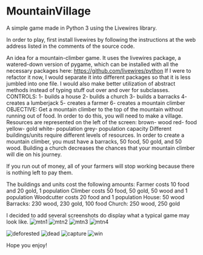 # MountainVillage
A simple game made in Python 3 using the Livewires library.

In order to play, first install livewires by following the instructions at the web address listed
in the comments of the source code.

An idea for a mountain-climber game.
It uses the livewires package, a watered-down version of pygame, which can be installed with all the necessary packages here: https://github.com/livewires/python
If I were to refactor it now, I would separate it into different packages so that it is less jumbled into one file.
I would also make better utilization of abstract methods instead of typing stuff out over and over for subclasses.
CONTROLS:
1- builds a house
2- builds a church
3- builds a barracks
4- creates a lumberjack
5- creates a farmer
6- creates a mountain climber
OBJECTIVE:
Get a mountain climber to the top of the mountain without running out of food.
In order to do this, you will need to make a village.
Resources are represented on the left of the screen:
brown- wood
red- food
yellow- gold
white- population
grey- population capacity
Different buildings/units require different levels of resources. In order to create
a mountain climber, you must have a barracks, 50 food, 50 gold, and 50 wood.
Building a church decreases the chances that your mountain climber will die on his journey.

If you run out of money, all of your farmers will stop working because there is nothing left to pay them.

The buildings and units cost the following amounts:
    Farmer costs 10 food and 20 gold, 1 population
    Climber costs 50 food, 50 gold, 50 wood and 1 population
    Woodcutter costs 20 food and 1 population
    House: 50 wood
    Barracks: 230 wood, 230 gold, 100 food
    Church: 250 wood, 250 gold


I decided to add several screenshots do display what a typical game may look like.
![mtn1](https://user-images.githubusercontent.com/14042582/34022547-8c2161e4-e105-11e7-8534-9a6c01fa66b4.PNG)
![mtn2](https://user-images.githubusercontent.com/14042582/34022549-907b9cfa-e105-11e7-930a-1df4e3713619.PNG)
![mtn3](https://user-images.githubusercontent.com/14042582/34022551-945d1a9c-e105-11e7-9581-112a00bef98e.PNG)
![mtn4](https://user-images.githubusercontent.com/14042582/34022553-96a070f6-e105-11e7-8fec-c782c336075e.PNG)

![deforested](https://user-images.githubusercontent.com/14042582/34022567-9ff6f59e-e105-11e7-81ff-69a1bbb7fc3d.PNG)
![dead](https://user-images.githubusercontent.com/14042582/34022569-a231faca-e105-11e7-9a90-a8cb5c7979eb.PNG)
![capture](https://user-images.githubusercontent.com/14042582/34022572-a5d35c82-e105-11e7-9f5d-09c767686299.PNG)
![win](https://user-images.githubusercontent.com/14042582/34022574-a861382a-e105-11e7-8df7-44a70b5474d2.PNG)




Hope you enjoy!
